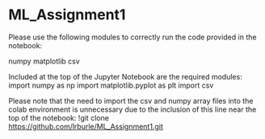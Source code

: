 # ML_Assignment1
Please use the following modules to correctly run the code provided in the notebook:

numpy
matplotlib
csv

Included at the top of the Jupyter Notebook are the required modules:
import numpy as np
import matplotlib.pyplot as plt
import csv

Please note that the need to import the csv and numpy array files into the colab environment is unnecessary due to the inclusion of this line near the top of the notebook:
!git clone https://github.com/lrburle/ML_Assignment1.git
